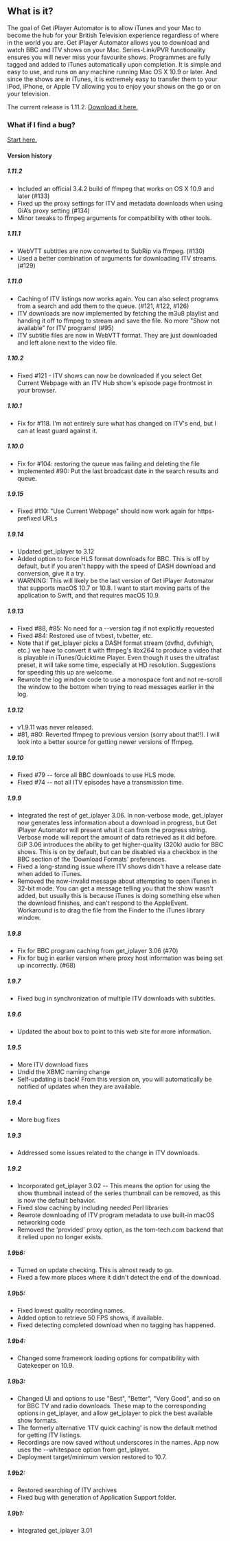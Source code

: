 ## What is it?
The goal of Get iPlayer Automator is to allow iTunes and your Mac to become the hub for your British Television experience regardless of where in the world you are. Get iPlayer Automator allows you to download and watch BBC and ITV shows on your Mac. Series-Link/PVR functionality ensures you will never miss your favourite shows. Programmes are fully tagged and added to iTunes automatically upon completion. It is simple and easy to use, and runs on any machine running Mac OS X 10.9 or later. And since the shows are in iTunes, it is extremely easy to transfer them to your iPod, iPhone, or Apple TV allowing you to enjoy your shows on the go or on your television.

The current release is 1.11.2. [Download it here.](https://github.com/Ascoware/get-iplayer-automator/releases)


### What if I find a bug?
[Start here.](https://github.com/Ascoware/get-iplayer-automator/wiki/Reporting-Issues)

#### Version history

##### 1.11.2
- Included an official 3.4.2 build of ffmpeg that works on OS X 10.9 and later (#133)
- Fixed up the proxy settings for ITV and metadata downloads when using GiA’s proxy setting (#134)
- Minor tweaks to ffmpeg arguments for compatibility with other tools.

##### 1.11.1
- WebVTT subtitles are now converted to SubRip via ffmpeg. (#130)
- Used a better combination of arguments for downloading ITV streams. (#129)

##### 1.11.0
- Caching of ITV listings now works again. You can also select programs from a search and add them to the queue. (#121, #122, #126)
- ITV downloads are now implemented by fetching the m3u8 playlist and handing it off to ffmpeg to stream and save the file. No more "Show not available" for ITV programs! (#95)
- ITV subtitle files are now in WebVTT format. They are just downloaded and left alone next to the video file.

##### 1.10.2
- Fixed #121 - ITV shows can now be downloaded if you select Get Current Webpage with an ITV Hub show's episode page frontmost in your browser.

##### 1.10.1
- Fix for #118. I'm not entirely sure what has changed on ITV's end, but I can at least guard against it.

##### 1.10.0
- Fix for #104: restoring the queue was failing and deleting the file
- Implemented #90: Put the last broadcast date in the search results and queue.

##### 1.9.15
- Fixed #110: "Use Current Webpage" should now work again for https-prefixed URLs

##### 1.9.14
- Updated get_iplayer to 3.12
- Added option to force HLS format downloads for BBC. This is off by default, but if you aren't happy with the speed of DASH download and conversion, give it a try.
- WARNING: This will likely be the last version of Get iPlayer Automator that supports macOS 10.7 or 10.8. I want to start moving parts of the application to Swift, and that requires macOS 10.9.

##### 1.9.13
- Fixed #88, #85: No need for a --version tag if not explicitly requested
- Fixed #84: Restored use of tvbest, tvbetter, etc.
- Note that if get_iplayer picks a DASH format stream (dvfhd, dvfvhigh, etc.) we have to convert it with ffmpeg's libx264 to produce a video that is playable in iTunes/Quicktime Player. Even though it uses the ultrafast preset, it will take some time, especially at HD resolution. Suggestions for speeding this up are welcome.
- Rewrote the log window code to use a monospace font and not re-scroll the window to the bottom when trying to read messages earlier in the log.

##### 1.9.12
- v1.9.11 was never released.
- #81, #80: Reverted ffmpeg to previous version (sorry about that!!). I will look into a better source for getting newer versions of ffmpeg.

##### 1.9.10
- Fixed #79 -- force all BBC downloads to use HLS mode.
- Fixed #74 -- not all ITV episodes have a transmission time.

##### 1.9.9
- Integrated the rest of get_iplayer 3.06. In non-verbose mode, get_iplayer now generates less information about a download in progress, but Get iPlayer Automator will present what it can from the progress string. Verbose mode will report the amount of data retrieved as it did before.
GiP 3.06 introduces the ability to get higher-quality (320k) audio for BBC shows. This is on by default, but can be disabled via a checkbox in the BBC section of the 'Download Formats' preferences.
- Fixed a long-standing issue where ITV shows didn't have a release date when added to iTunes.
- Removed the now-invalid message about attempting to open iTunes in 32-bit mode. You can get a message telling you that the show wasn't added, but usually this is because iTunes is doing something else when the download finishes, and can't respond to the AppleEvent. Workaround is to drag the file from the Finder to the iTunes library window.

##### 1.9.8
- Fix for BBC program caching from get_iplayer 3.06 (#70)
- Fix for bug in earlier version where proxy host information was being set up incorrectly. (#68)

##### 1.9.7
- Fixed bug in synchronization of multiple ITV downloads with subtitles.

##### 1.9.6
- Updated the about box to point to this web site for more information.

##### 1.9.5
- More ITV download fixes
- Undid the XBMC naming change
- Self-updating is back! From this version on, you will automatically be notified of updates when they are available.

##### 1.9.4
- More bug fixes

##### 1.9.3
- Addressed some issues related to the change in ITV downloads.

##### 1.9.2
- Incorporated get_iplayer 3.02
-- This means the option for using the show thumbnail instead of the series thumbnail can be removed, as this is now the default behavior.
- Fixed slow caching by including needed Perl libraries
- Rewrote downloading of ITV program metadata to use built-in macOS networking code
- Removed the 'provided' proxy option, as the tom-tech.com backend that it relied upon no longer exists.

##### 1.9b6:
- Turned on update checking. This is almost ready to go.
- Fixed a few more places where it didn't detect the end of the download.

##### 1.9b5:
- Fixed lowest quality recording names.
- Added option to retrieve 50 FPS shows, if available.
- Fixed detecting completed download when no tagging has happened.

##### 1.9b4:
- Changed some framework loading options for compatibility with Gatekeeper on 10.9.

##### 1.9b3:
- Changed UI and options to use "Best", "Better", "Very Good", and so on for BBC TV and radio downloads. These map to the corresponding options in get_iplayer, and allow get_iplayer to pick the best available show formats.
- The formerly alternative 'ITV quick caching' is now the default method for getting ITV listings.
- Recordings are now saved without underscores in the names. App now uses the --whitespace option from get_iplayer.
- Deployment target/minimum version restored to 10.7.

##### 1.9b2:
- Restored searching of ITV archives
- Fixed bug with generation of Application Support folder.

##### 1.9b1:
- Integrated get_iplayer 3.01
